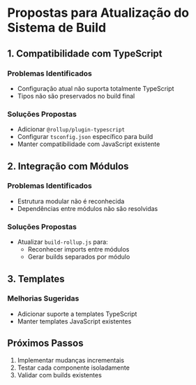 # Propostas para Atualização do Sistema de Build

## 1. Compatibilidade com TypeScript

### Problemas Identificados
- Configuração atual não suporta totalmente TypeScript
- Tipos não são preservados no build final

### Soluções Propostas
- Adicionar `@rollup/plugin-typescript`
- Configurar `tsconfig.json` específico para build
- Manter compatibilidade com JavaScript existente

## 2. Integração com Módulos

### Problemas Identificados
- Estrutura modular não é reconhecida
- Dependências entre módulos não são resolvidas

### Soluções Propostas
- Atualizar `build-rollup.js` para:
  - Reconhecer imports entre módulos
  - Gerar builds separados por módulo

## 3. Templates

### Melhorias Sugeridas
- Adicionar suporte a templates TypeScript
- Manter templates JavaScript existentes

## Próximos Passos

1. Implementar mudanças incrementais
2. Testar cada componente isoladamente
3. Validar com builds existentes
